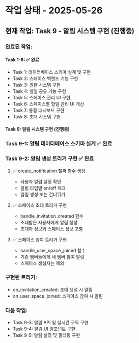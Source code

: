 # 작업 상태 - 2025-05-26

## 현재 작업: Task 9 - 알림 시스템 구현 (진행중)

### 완료된 작업:

#### Task 1-8: ✅ 완료
- Task 1: 데이터베이스 스키마 설계 및 구현
- Task 2: 스페이스 백엔드 기능 구현
- Task 3: 권한 시스템 구현
- Task 4: 할일 공유 기능 구현
- Task 5: 스페이스 관리 UI 구현
- Task 6: 스페이스별 할일 관리 UI 개선
- Task 7: 통합 대시보드 구현
- Task 8: 초대 시스템 구현

#### Task 9: 알림 시스템 구현 (진행중)

### Task 9-1: 알림 데이터베이스 스키마 설계 ✅ 완료
### Task 9-2: 알림 생성 트리거 구현 ✅ 완료

1. ✅ create_notification 헬퍼 함수 생성
   - 사용자 알림 설정 확인
   - 알림 타입별 on/off 체크
   - 알림 생성 또는 건너뛰기

2. ✅ 스페이스 초대 트리거 구현
   - handle_invitation_created 함수
   - 초대받은 사용자에게 알림 생성
   - 초대자 정보와 스페이스 정보 포함

3. ✅ 스페이스 참여 트리거 구현
   - handle_user_space_joined 함수
   - 기존 멤버들에게 새 멤버 참여 알림
   - 스페이스 생성자는 제외

### 구현된 트리거:
- on_invitation_created: 초대 생성 시 알림
- on_user_space_joined: 스페이스 참여 시 알림

### 다음 작업:
- Task 9-3: 알림 API 및 실시간 구독 구현
- Task 9-4: 알림 UI 컴포넌트 구현
- Task 9-5: 알림 설정 및 필터링 구현
